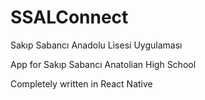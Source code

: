 # SSALConnect
Sakıp Sabancı Anadolu Lisesi Uygulaması

App for Sakıp Sabancı Anatolian High School

Completely written in React Native
